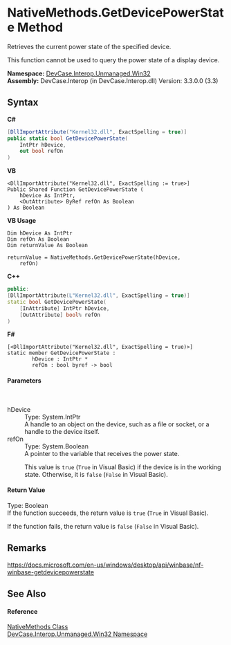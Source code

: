 # NativeMethods.GetDevicePowerState Method 
 

Retrieves the current power state of the specified device. 

 This function cannot be used to query the power state of a display device.

**Namespace:**&nbsp;<a href="N_DevCase_Interop_Unmanaged_Win32">DevCase.Interop.Unmanaged.Win32</a><br />**Assembly:**&nbsp;DevCase.Interop (in DevCase.Interop.dll) Version: 3.3.0.0 (3.3)

## Syntax

**C#**<br />
``` C#
[DllImportAttribute("Kernel32.dll", ExactSpelling = true)]
public static bool GetDevicePowerState(
	IntPtr hDevice,
	out bool refOn
)
```

**VB**<br />
``` VB
<DllImportAttribute("Kernel32.dll", ExactSpelling := true>]
Public Shared Function GetDevicePowerState ( 
	hDevice As IntPtr,
	<OutAttribute> ByRef refOn As Boolean
) As Boolean
```

**VB Usage**<br />
``` VB Usage
Dim hDevice As IntPtr
Dim refOn As Boolean
Dim returnValue As Boolean

returnValue = NativeMethods.GetDevicePowerState(hDevice, 
	refOn)
```

**C++**<br />
``` C++
public:
[DllImportAttribute(L"Kernel32.dll", ExactSpelling = true)]
static bool GetDevicePowerState(
	[InAttribute] IntPtr hDevice, 
	[OutAttribute] bool% refOn
)
```

**F#**<br />
``` F#
[<DllImportAttribute("Kernel32.dll", ExactSpelling = true)>]
static member GetDevicePowerState : 
        hDevice : IntPtr * 
        refOn : bool byref -> bool 

```


#### Parameters
&nbsp;<dl><dt>hDevice</dt><dd>Type: System.IntPtr<br />A handle to an object on the device, such as a file or socket, or a handle to the device itself.</dd><dt>refOn</dt><dd>Type: System.Boolean<br />A pointer to the variable that receives the power state. 

 This value is `true` (`True` in Visual Basic) if the device is in the working state. Otherwise, it is `false` (`False` in Visual Basic).</dd></dl>

#### Return Value
Type: Boolean<br />If the function succeeds, the return value is `true` (`True` in Visual Basic). 

 If the function fails, the return value is `false` (`False` in Visual Basic).

## Remarks
<a href="https://docs.microsoft.com/en-us/windows/desktop/api/winbase/nf-winbase-getdevicepowerstate" target="_blank">https://docs.microsoft.com/en-us/windows/desktop/api/winbase/nf-winbase-getdevicepowerstate</a>

## See Also


#### Reference
<a href="T_DevCase_Interop_Unmanaged_Win32_NativeMethods">NativeMethods Class</a><br /><a href="N_DevCase_Interop_Unmanaged_Win32">DevCase.Interop.Unmanaged.Win32 Namespace</a><br />
